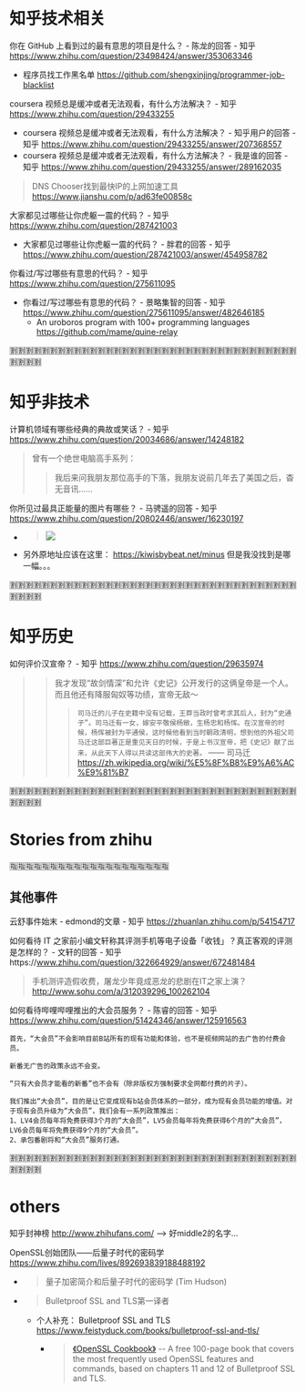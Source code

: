 
# 知乎技术相关

你在 GitHub 上看到过的最有意思的项目是什么？ - 陈龙的回答 - 知乎 https://www.zhihu.com/question/23498424/answer/353063346
- 程序员找工作黑名单 https://github.com/shengxinjing/programmer-job-blacklist

coursera 视频总是缓冲或者无法观看，有什么方法解决？ - 知乎 https://www.zhihu.com/question/29433255
- coursera 视频总是缓冲或者无法观看，有什么方法解决？ - 知乎用户的回答 - 知乎 https://www.zhihu.com/question/29433255/answer/207368557
- coursera 视频总是缓冲或者无法观看，有什么方法解决？ - 我是谁的回答 - 知乎 https://www.zhihu.com/question/29433255/answer/289162035
> DNS Chooser找到最快IP的上网加速工具 https://www.jianshu.com/p/ad63fe00858c

大家都见过哪些让你虎躯一震的代码？ - 知乎 https://www.zhihu.com/question/287421003
- 大家都见过哪些让你虎躯一震的代码？ - 胖君的回答 - 知乎 https://www.zhihu.com/question/287421003/answer/454958782

你看过/写过哪些有意思的代码？ - 知乎 https://www.zhihu.com/question/275611095
- 你看过/写过哪些有意思的代码？ - 景略集智的回答 - 知乎 https://www.zhihu.com/question/275611095/answer/482646185
  * An uroboros program with 100+ programming languages https://github.com/mame/quine-relay

:u5272::u5272::u5272::u5272::u5272::u5272::u5272::u5272::u5272::u5272::u5272::u5272::u5272::u5272::u5272::u5272::u5272::u5272::u5272::u5272::u5272::u5272::u5272::u5272::u5272::u5272::u5272::u5272::u5272::u5272::u5272::u5272::u5272::u5272::u5272::u5272::u5272::u5272::u5272::u5272:

# 知乎非技术

计算机领域有哪些经典的典故或笑话？ - 知乎 https://www.zhihu.com/question/20034686/answer/14248182
> 曾有一个绝世电脑高手系列：
>> 我后来问我朋友那位高手的下落，我朋友说前几年去了美国之后，杳无音讯……

你所见过最具正能量的图片有哪些？ - 马骋遥的回答 - 知乎 https://www.zhihu.com/question/20802446/answer/16230197
- > ![](https://pic2.zhimg.com/80/6c8dee510b8b1c6f0bf2d9df6d9f9c6c_720w.jpg)
- 另外原地址应该在这里： https://kiwisbybeat.net/minus 但是我没找到是哪一幅。。。

:u5272::u5272::u5272::u5272::u5272::u5272::u5272::u5272::u5272::u5272::u5272::u5272::u5272::u5272::u5272::u5272::u5272::u5272::u5272::u5272::u5272::u5272::u5272::u5272::u5272::u5272::u5272::u5272::u5272::u5272::u5272::u5272::u5272::u5272::u5272::u5272::u5272::u5272::u5272::u5272:

# 知乎历史

如何评价汉宣帝？ - 知乎 https://www.zhihu.com/question/29635974
>> 我才发现“故剑情深”和允许《史记》公开发行的这俩皇帝是一个人。而且他还有降服匈奴等功绩，宣帝无敌～
>>> `司马迁的儿子在史籍中没有记载，王莽当政时曾考求其后人，封为“史通子”。司马迁有一女，嫁安平敬侯杨敞，生杨忠和杨恽。在汉宣帝的时候，杨恽被封为平通侯，这时候他看到当时朝政清明，想到他的外祖父司马迁这部巨著正是重见天日的时候，于是上书汉宣帝，把《史记》献了出来，从此天下人得以共读这部伟大的史著。` —— 司马迁 https://zh.wikipedia.org/wiki/%E5%8F%B8%E9%A6%AC%E9%81%B7

:u5272::u5272::u5272::u5272::u5272::u5272::u5272::u5272::u5272::u5272::u5272::u5272::u5272::u5272::u5272::u5272::u5272::u5272::u5272::u5272::u5272::u5272::u5272::u5272::u5272::u5272::u5272::u5272::u5272::u5272::u5272::u5272::u5272::u5272::u5272::u5272::u5272::u5272::u5272::u5272:

# Stories from zhihu

:u6307::u6307::u6307::u6307::u6307::u6307::u6307::u6307::u6307::u6307::u6307::u6307::u6307::u6307::u6307::u6307::u6307::u6307::u6307::u6307:

## 其他事件

云舒事件始末 - edmond的文章 - 知乎 https://zhuanlan.zhihu.com/p/54154717

如何看待 IT 之家前小编文轩称其评测手机等电子设备「收钱」？真正客观的评测是怎样的？ - 文轩的回答 - 知乎https://www.zhihu.com/question/322664929/answer/672481484
> 手机测评造假收费，屠龙少年竟成恶龙的悲剧在IT之家上演？ http://www.sohu.com/a/312039296_100262104

如何看待哔哩哔哩推出的大会员服务？ - 陈睿的回答 - 知乎 https://www.zhihu.com/question/51424346/answer/125916563
```
首先，“大会员”不会影响目前B站所有的现有功能和体验，也不是视频网站的去广告的付费会员。

新番无广告的政策永远不会变。

“只有大会员才能看的新番”也不会有（除非版权方强制要求全网都付费的片子）。

我们推出“大会员”，目的是让它变成现有b站会员体系的一部分，成为现有会员功能的增值。对于现有会员升级为“大会员”，我们会有一系列政策推出：
1、LV4会员每年将免费获得3个月的“大会员”，LV5会员每年将免费获得6个月的“大会员”，LV6会员每年将免费获得9个月的“大会员”。
2、承包番剧将和“大会员”服务打通。
```

:u5272::u5272::u5272::u5272::u5272::u5272::u5272::u5272::u5272::u5272::u5272::u5272::u5272::u5272::u5272::u5272::u5272::u5272::u5272::u5272::u5272::u5272::u5272::u5272::u5272::u5272::u5272::u5272::u5272::u5272::u5272::u5272::u5272::u5272::u5272::u5272::u5272::u5272::u5272::u5272:

# others

知乎封神榜 http://www.zhihufans.com/  --> 好middle2的名字...

OpenSSL创始团队——后量子时代的密码学 https://www.zhihu.com/lives/892693839188488192
- > 量子加密简介和后量子时代的密码学 (Tim Hudson)
- > Bulletproof SSL and TLS第一译者
  * 个人补充： Bulletproof SSL and TLS https://www.feistyduck.com/books/bulletproof-ssl-and-tls/
    + > [《OpenSSL Cookbook》](https://www.feistyduck.com/books/openssl-cookbook/) -- A free 100-page book that covers the most frequently used OpenSSL features and commands, based on chapters 11 and 12 of Bulletproof SSL and TLS.

